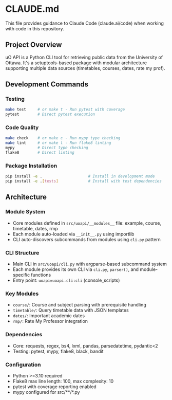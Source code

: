 # CLAUDE.md

This file provides guidance to Claude Code (claude.ai/code) when working with code in this repository.

## Project Overview

uO API is a Python CLI tool for retrieving public data from the University of Ottawa. It's a setuptools-based package with modular architecture supporting multiple data sources (timetables, courses, dates, rate my prof).

## Development Commands

### Testing
```bash
make test     # or make t - Run pytest with coverage
pytest        # Direct pytest execution
```

### Code Quality
```bash
make check    # or make c - Run mypy type checking
make lint     # or make l - Run flake8 linting
mypy          # Direct type checking
flake8        # Direct linting
```

### Package Installation
```bash
pip install -e .                    # Install in development mode
pip install -e .[tests]             # Install with test dependencies
```

## Architecture

### Module System
- Core modules defined in `src/uoapi/__modules__` file: example, course, timetable, dates, rmp
- Each module auto-loaded via `__init__.py` using importlib
- CLI auto-discovers subcommands from modules using `cli.py` pattern

### CLI Structure
- Main CLI in `src/uoapi/cli.py` with argparse-based subcommand system
- Each module provides its own CLI via `cli.py`, `parser()`, and module-specific functions
- Entry point: `uoapi=uoapi.cli:cli` (console_scripts)

### Key Modules
- `course/`: Course and subject parsing with prerequisite handling
- `timetable/`: Query timetable data with JSON templates
- `dates/`: Important academic dates
- `rmp/`: Rate My Professor integration

### Dependencies
- Core: requests, regex, bs4, lxml, pandas, parsedatetime, pydantic<2
- Testing: pytest, mypy, flake8, black, bandit

### Configuration
- Python >=3.10 required
- Flake8 max line length: 100, max complexity: 10
- pytest with coverage reporting enabled
- mypy configured for src/**/*.py
